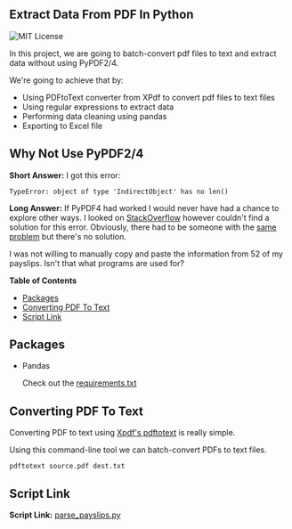 ## Extract Data From PDF In Python

![MIT License](https://img.shields.io/github/license/shine-jayakumar/Covid19-Exploratory-Analysis-With-SQL)

  In this project, we are going to batch-convert pdf files to text and extract data without using PyPDF2/4. 

  We're going to achieve that by:
  - Using PDFtoText converter from XPdf to convert pdf files to text files
  - Using regular expressions to extract data
  - Performing data cleaning using pandas
  - Exporting to Excel file

## Why Not Use PyPDF2/4
  **Short Answer:** I got this error: 
  ```
  TypeError: object of type 'IndirectObject' has no len()
  ```
  
  **Long Answer:**  If PyPDF4 had worked I would never have had a chance to explore other ways. 
  I looked on [StackOverflow](https://stackoverflow.com/users/6711954/shine-j) however couldn't find a solution for this error. 
  Obviously, there had to be someone with the [same problem](https://stackoverflow.com/questions/66587056/typeerror-object-of-type-indirectobject-has-no-len) but there's no solution.
  
  I was not willing to manually copy and paste the information from 52 of my payslips.
  Isn't that what programs are used for? 
  
  
**Table of Contents**

- [Packages](#Packages "Packages")
- [Converting PDF To Text](#Converting-PDF-To-Text "Converting PDF To Text")
- [Script Link](#Script-Link "Script Link")


## Packages

- Pandas

  Check out the [requirements.txt](https://github.com/shine-jayakumar/Extract-Data-From-PDF-In-Python/blob/main/requirements.txt "requirements.txt")

## Converting PDF To Text
  Converting PDF to text using [Xpdf's pdftotext](http://www.xpdfreader.com/download.html "Xpdf's pdftotext") is really simple.

  Using this command-line tool we can batch-convert PDFs to text files.
  ```
  pdftotext source.pdf dest.txt
  ```
## Script Link
**Script Link:** [parse_payslips.py](https://github.com/shine-jayakumar/Extract-Data-From-PDF-In-Python/blob/main/parse_payslips.py "parse_payslips.py")

